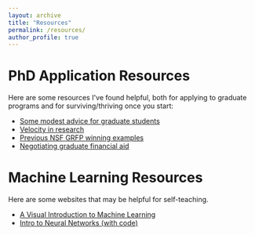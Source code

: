 ```yaml
---
layout: archive
title: "Resources"
permalink: /resources/
author_profile: true
---
```


# PhD Application Resources
Here are some resources I've found helpful, both for applying to graduate programs and for surviving/thriving once you start:
* [Some modest advice for graduate students](http://neuromechanicslab.emory.edu/documents/advice-docs/ModestAdviceGradStudents.pdf)
* [Velocity in research](https://web.stanford.edu/class/cs197/slides/05-02-velocity.pdf)
* [Previous NSF GRFP winning examples](https://docs.google.com/spreadsheets/d/1xoezGhbtcpg3BvNdag2F5dTQM-Xl2EELUgAfG1eUg0s/htmlview#gid=0)
* [Negotiating graduate financial aid](https://docs.google.com/document/d/13F9x5YMCFTZycR21jnhBTD_nPGdyu1aKKVw0aDNy8HY/edit?invite=COvEzY0I)

# Machine Learning Resources
Here are some websites that may be helpful for self-teaching.
* [A Visual Introduction to Machine Learning](http://www.r2d3.us/visual-intro-to-machine-learning-part-1/)
* [Intro to Neural Networks (with code)](https://victorzhou.com/blog/intro-to-neural-networks/)
